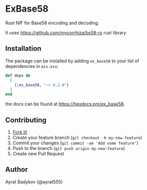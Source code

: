 # ExBase58

Rust NIF for Base58 encoding and decoding.

It uses https://github.com/mycorrhiza/bs58-rs rust library

## Installation

The package can be installed by adding `ex_base58` to your list of dependencies in `mix.exs`:

```elixir
def deps do
  [
    {:ex_base58, "~> 0.2.0"}
  ]
end
```

the docs can be found at <https://hexdocs.pm/ex_base58>.

## Contributing

1. [Fork it!](https://github.com/ayrat555/ex_base58)
2. Create your feature branch (`git checkout -b my-new-feature`)
3. Commit your changes (`git commit -am 'Add some feature'`)
4. Push to the branch (`git push origin my-new-feature`)
5. Create new Pull Request

## Author

Ayrat Badykov (@ayrat555)
